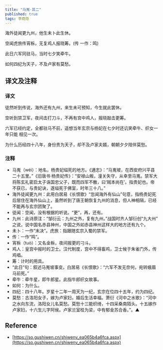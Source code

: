 ```yaml
---
title: "马嵬·其二"
published: true
tags: 李商隐
---
```


海外徒闻更九州，他生未卜此生休。

空闻虎旅传宵柝，无复鸡人报晓筹。(传 一作：鸣)

此日六军同驻马，当时七夕笑牵牛。

如何四纪为天子，不及卢家有莫愁。

## 译文及注释

### 译文

徒然听到传说，海外还有九州，来生未可预知，今生就此罢休。

空听到禁卫军，夜间击打刀斗，不再有宫中鸡人，报晓敲击更筹。

六军已经约定，全都驻马不前，遥想当年玄宗与杨妃在七夕时还讥笑牵牛、织女一年只能
相见一次。

为什么历经四十八年，身份贵为天子，却不及卢家夫婿，朝朝夕夕陪伴莫愁。

### 注释

- 马嵬（wéi）：地名，杨贵妃缢死的地方。《通志》：“马嵬坡，在西安府兴平县二十五里。”《旧唐书·杨贵妃传》：“安禄山叛，潼关失守，从幸至马嵬。禁军大将陈玄礼密启太子诛国忠父子，既而四军不散，曰‘贼本尚在’。指贵妃也。帝不获已，与贵妃诀，遂缢死于佛室，时年三十八。”
- 海外徒闻更九州：此用白居易《长恨歌》“忽闻海外有仙山”句意，指杨贵妃死后居住在海外仙山上，虽然听到了唐王朝恢复九州的消息，但人神相隔，已经不能再与玄宗团聚了。
- 徒闻：空闻，没有根据的听说。“更”，再，还有。
- 九州：此诗原注：“邹衍云：九州之外，复有九州。”战国时齐人邹衍创“九大州” 之说，说中国名赤县神州，中国之外如赤县神州这样大的地方还有九个。
- 未卜：一作“未决”。虎旅：指跟随玄宗入蜀的禁军。
- 传：一作“鸣”。
- 宵柝（tuò）：又名金柝，夜间报更的刁斗。
- 鸡人：皇宫中报时的卫士。汉代制度，宫中不得畜鸡，卫士候于朱雀门外，传鸡唱。
- 筹：计时的用具。
- “此日”句：叙述马嵬坡事变。白居易《长恨歌》：“六军不发无奈何，宛转蛾眉马前死。”
- 牵牛：牵牛星，即牛郎星。此指牛郎织女故事。
- 如何：为什么。
- 四纪：四十八年。岁星十二年一周天为一纪，玄宗在位四十五年，约为四纪。
- 莫愁：古洛阳女子，嫁为卢家妇，婚后生活幸福。萧衍《河中之水歌》：“河中之水向东流，洛阳女儿名莫愁。莫愁十三能织绮，十四采桑南陌头。十五嫁作卢家妇，十六生儿字阿侯。卢家兰室桂为梁，中有郁金苏合香。”。▲

## Reference

- [https://so.gushiwen.cn/shiwenv_ea065b4a6fca.aspx](https://so.gushiwen.cn/shiwenv_ea065b4a6fca.aspx)
